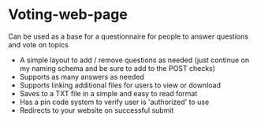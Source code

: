 # Voting-web-page
Can be used as a base for a questionnaire for people to answer questions and vote on topics

- A simple layout to add / remove questions as needed (just continue on my naming schema and be sure to add to the POST checks)
- Supports as many answers as needed
- Supports linking additional files for users to view or download
- Saves to a TXT file in a simple and easy to read format
- Has a pin code system to verify user is 'authorized' to use
- Redirects to your website on successful submit
